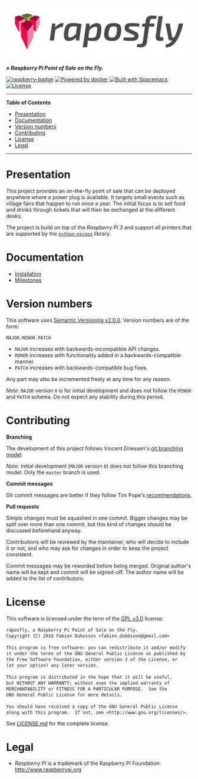 ![logo](resources/images/logo.png)

_**» Raspberry Pi Point of Sale on the Fly.**_

[![raspberry-badge](https://img.shields.io/badge/run%20on-Rasberry%20Pi%203-red.svg)](https://www.raspberrypi.org/)
[![Powered by docker](https://img.shields.io/badge/powered%20by-docker-blue.svg)](https://www.docker.com/)
[![Built with Spacemacs](https://cdn.rawgit.com/syl20bnr/spacemacs/442d025779da2f62fc86c2082703697714db6514/assets/spacemacs-badge.svg)](http://spacemacs.org)
[![License](https://img.shields.io/badge/license-GPLv3-yellow.svg)][LICENSE.md]

-----

<!-- markdown-toc start - Don't edit this section. Run M-x markdown-toc-generate-toc again -->
**Table of Contents**

- [Presentation](#presentation)
- [Documentation](#documentation)
- [Version numbers](#version-numbers)
- [Contributing](#contributing)
- [License](#license)
- [Legal](#legal)

<!-- markdown-toc end -->

-----

# Presentation

This project provides an on-the-fly point of sale that can be deployed anywhere
where a power plug is available. It targets small events such as village fairs
that happen to run once a year. The initial focus is to sell food and drinks
through tickets that will then be exchanged at the different desks.

The project is build on top of the _Raspberry Pi 3_ and support all printers
that are supported by the [`python-escpos`][python-escpos] library.

[python-escpos]:   https://github.com/python-escpos/python-escpos


# Documentation

- [Installation][installation]
- [Milestones][milestones]

[installation]:    doc/installation.rst
[milestones]:      doc/milestones.rst


# Version numbers

This software uses [Semantic Versioning v2.0.0][semver]. Version numbers are of
the form:

    MAJOR.MINOR.PATCH

- `MAJOR` increases with backwards-incompatible API changes.
- `MINOR` increases with functionality added in a backwards-compatible manner.
- `PATCH` increases with backwards-compatible bug fixes.

Any part may also be incremented freely at any time for any reason.

*Note*: `MAJOR` version `0` is for initial development and does not follow the
`MINOR` and `PATCH` schema. Do not expect any stability during this period.

[semver]:          http://semver.org/spec/v2.0.0.html


# Contributing

**Branching**

The development of this project follows Vincent Driessen's
[git branching model][git-branching].

*Note*: Initial development (`MAJOR` version `0`) does not follow this
branching model. Only the `master` branch is used.

**Commit messages**

Git commit messages are better if they follow Tim Pope's
[recommendations][git-messages].

**Pull requests**

Simple changes must be squashed in one commit. Bigger changes may be split over
more than one commit, but this kind of changes should be discussed beforehand
anyway.

Contributions will be reviewed by the maintainer, who will decide to include it
or not, and who may ask for changes in order to keep the project consistent.

Commit messages may be reworded before being merged. Original author's name will
be kept and commit will be signed-off. The author name will be added to the list
of contributors.

[git-branching]:   http://nvie.com/posts/a-successful-git-branching-model/
[git-messages]:    http://tbaggery.com/2008/04/19/a-note-about-git-commit-messages.html


# License

This software is licensed under the term of the [GPL v3.0][] license:

    raposfly, a Raspberry Pi Point of Sale on the Fly.
    Copyright (C) 2016 Fabien Dubosson <fabien.dubosson@gmail.com>

    This program is free software: you can redistribute it and/or modify
    it under the terms of the GNU General Public License as published by
    the Free Software Foundation, either version 3 of the License, or
    (at your option) any later version.

    This program is distributed in the hope that it will be useful,
    but WITHOUT ANY WARRANTY; without even the implied warranty of
    MERCHANTABILITY or FITNESS FOR A PARTICULAR PURPOSE.  See the
    GNU General Public License for more details.

    You should have received a copy of the GNU General Public License
    along with this program.  If not, see <http://www.gnu.org/licenses/>.

See [LICENSE.md][] for the complete license.

[GPL v3.0]:        https://www.gnu.org/licenses/gpl-3.0.html
[LICENSE.md]:      LICENSE.md


# Legal

- _Raspberry Pi_ is a trademark of the Raspberry Pi Foundation:
  http://www.raspberrypi.org
